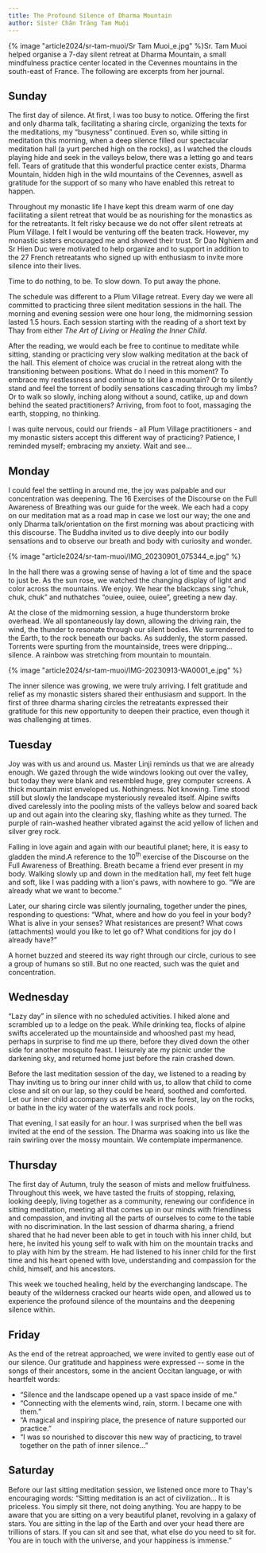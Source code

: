 ```yaml
---
title: The Profound Silence of Dharma Mountain
author: Sister Chân Trăng Tam Muội
---
```


<div class="editors-preface"><p>{% image "article2024/sr-tam-muoi/Sr Tam Muoi_e.jpg" %}Sr. Tam Muoi helped organise a 7-day silent retreat at Dharma Mountain, a small mindfulness practice center located in the Cevennes mountains in the south-east of France. The following are excerpts from her journal.</p></div>

## Sunday

The first day of silence. At first, I was too busy to notice. Offering the first and only dharma talk, facilitating a sharing circle, organizing the texts for the meditations, my “busyness” continued. Even so, while sitting in meditation this morning, when a deep silence filled our spectacular meditation hall (a yurt perched high on the rocks), as I watched the clouds playing hide and seek in the valleys below, there was a letting go and tears fell. Tears of gratitude that this wonderful practice center exists, Dharma Mountain, hidden high in the wild mountains of the Cevennes, aswell as gratitude for the support of so many who have enabled this retreat to happen.

Throughout my monastic life I have kept this dream warm of one day facilitating a silent retreat that would be as nourishing for the monastics as for the retreatants. It felt risky because we do not offer silent retreats at Plum Village. I felt I would be venturing off the beaten track. However, my monastic sisters encouraged me and showed their trust. Sr Dao Nghiem and Sr Hien Duc were motivated to help organize and to support in addition to the 27 French retreatants who signed up with enthusiasm to invite more silence into their lives.

Time to do nothing, to be. To slow down. To put away the phone.

The schedule was different to a Plum Village retreat. Every day we were all committed to practicing three silent meditation sessions in the hall. The morning and evening session were one hour long, the midmorning session lasted 1.5 hours. Each session starting with the reading of a short text by Thay from either *The Art of Living* or *Healing the Inner Child*.

After the reading, we would each be free to continue to meditate while sitting, standing or practicing very slow walking meditation at the back of the hall. This element of choice was crucial in the retreat along with the transitioning between positions. What do I need in this moment? To embrace my restlessness and continue to sit like a mountain? Or to silently stand and feel the torrent of bodily sensations cascading through my limbs? Or to walk so slowly, inching along without a sound, catlike, up and down behind the seated practitioners? Arriving, from foot to foot, massaging the earth, stopping, no thinking.

I was quite nervous, could our friends - all Plum Village practitioners - and my monastic sisters accept this different way of practicing? Patience, I reminded myself; embracing my anxiety. Wait and see…

## Monday

I could feel the settling in around me, the joy was palpable and our concentration was deepening. The 16 Exercises of the Discourse on the Full Awareness of Breathing was our guide for the week. We each had a copy on our meditation mat as a road map in case we lost our way; the one and only Dharma talk/orientation on the first morning was about practicing with this discourse. The Buddha invited us to dive deeply into our bodily sensations and to observe our breath and body with curiosity and wonder.

{% image "article2024/sr-tam-muoi/IMG_20230901_075344_e.jpg" %}

In the hall there was a growing sense of having a lot of time and the space to just be. As the sun rose, we watched the changing display of light and color across the mountains. We enjoy. We hear the blackcaps sing “chuk, chuk, chuk” and nuthatches “ouiee, ouiee, ouiee”, greeting a new day.

At the close of the midmorning session, a huge thunderstorm broke overhead. We all spontaneously lay down, allowing the driving rain, the wind, the thunder to resonate through our silent bodies. We surrendered to the Earth, to the rock beneath our backs. As suddenly, the storm passed. Torrents were spurting from the mountainside, trees were dripping… silence. A rainbow was stretching from mountain to mountain.

{% image "article2024/sr-tam-muoi/IMG-20230913-WA0001_e.jpg" %}

The inner silence was growing, we were truly arriving. I felt gratitude and relief as my monastic sisters shared their enthusiasm and support. In the first of three dharma sharing circles the retreatants expressed their gratitude for this new opportunity to deepen their practice, even though it was challenging at times.

## Tuesday

Joy was with us and around us. Master Linji reminds us that we are already enough. We gazed through the wide windows looking out over the valley, but today they were blank and resembled huge, grey computer screens. A thick mountain mist enveloped us. Nothingness. Not knowing. Time stood still but slowly the landscape mysteriously revealed itself. Alpine swifts dived carelessly into the pooling mists of the valleys below and soared back up and out again into the clearing sky, flashing white as they turned. The purple of rain-washed heather vibrated against the acid yellow of lichen and silver grey rock.

Falling in love again and again with our beautiful planet; here, it is easy to gladden the mind.<span class="note">A reference to the 10<sup>th</sup> exercise of the Discourse on the Full Awareness of Breathing.</span> Breath became a friend ever present in my body. Walking slowly up and down in the meditation hall, my feet felt huge and soft, like I was padding with a lion's paws, with nowhere to go. “We are already what we want to become.”

Later, our sharing circle was silently journaling, together under the pines, responding to questions: “What, where and how do you feel in your body? What is alive in your senses? What resistances are present? What cows (attachments) would you like to let go of? What conditions for joy do I already have?”

A hornet buzzed and steered its way right through our circle, curious to see a group of humans so still. But no one reacted, such was the quiet and concentration.

## Wednesday

“Lazy day” in silence with no scheduled activities. I hiked alone and scrambled up to a ledge on the peak. While drinking tea, flocks of alpine swifts accelerated up the mountainside and whooshed past my head, perhaps in surprise to find me up there, before they dived down the other side for another mosquito feast. I leisurely ate my picnic under the darkening sky, and returned home just before the rain crashed down.

Before the last meditation session of the day, we listened to a reading by Thay inviting us to bring our inner child with us, to allow that child to come close and sit on our lap, so they could be heard, soothed and comforted. Let our inner child accompany us as we walk in the forest, lay on the rocks, or bathe in the icy water of the waterfalls and rock pools.

That evening, I sat easily for an hour. I was surprised when the bell was invited at the end of the session. The Dharma was soaking into us like the rain swirling over the mossy mountain. We contemplate impermanence.

## Thursday

The first day of Autumn, truly the season of mists and mellow fruitfulness. Throughout this week, we have tasted the fruits of stopping, relaxing, looking deeply, living together as a community, renewing our confidence in sitting meditation, meeting all that comes up in our minds with friendliness and compassion, and inviting all the parts of ourselves to come to the table with no discrimination. In the last session of dharma sharing, a friend shared that he had never been able to get in touch with his inner child, but here, he invited his young self to walk with him on the mountain tracks and to play with him by the stream. He had listened to his inner child for the first time and his heart opened with love, understanding and compassion for the child, himself, and his ancestors.

This week we touched healing, held by the everchanging landscape. The beauty of the wilderness cracked our hearts wide open, and allowed us to experience the profound silence of the mountains and the deepening silence within.

## Friday

As the end of the retreat approached, we were invited to gently ease out of our silence. Our gratitude and happiness were expressed -- some in the songs of their ancestors, some in the ancient Occitan language, or with heartfelt words:

 - “Silence and the landscape opened up a vast space inside of me.”
 - “Connecting with the elements wind, rain, storm. I became one with them.”
 - “A magical and inspiring place, the presence of nature supported our practice.”
 - “I was so nourished to discover this new way of practicing, to travel together on the path of inner silence…”

## Saturday

Before our last sitting meditation session, we listened once more to Thay's encouraging words: “Sitting meditation is an act of civilization… It is priceless. You simply sit there, not doing anything. You are happy to be aware that you are sitting on a very beautiful planet, revolving in a galaxy of stars. You are sitting in the lap of the Earth and over your head there are trillions of stars. If you can sit and see that, what else do you need to sit for. You are in touch with the universe, and your happiness is immense.”
